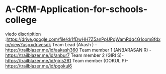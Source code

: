 # A-CRM-Application-for-schools-college
viedo discripition :https://drive.google.com/file/d/1fDwHH7Z5anPpUPgWamRdq4G1oom8fdxm/view?usp=drivesdk
Team Lead (Akash ) - https://trailblazer.me/id/aakash360
Team member 1 (ANBARASAN R) -https://trailblazer.me/id/anbur7 Team member 2 (GIRI S)- https://trailblazer.me/id/giris281 Team member (GOKUL P)- https://trailblazer.me/id/pgokul6
